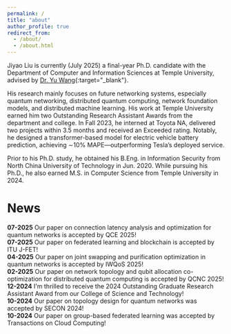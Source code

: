 ```yaml
---
permalink: /
title: "about"
author_profile: true
redirect_from: 
  - /about/
  - /about.html
---
```


Jiyao Liu is currently (July 2025) a final-year Ph.D. candidate with the Department of Computer and Information Sciences at Temple University, advised by [Dr. Yu Wang](https://cis.temple.edu/~yu/){:target="_blank"}. 

His research mainly focuses on future networking systems, especially quantum networking, distributed quantum computing, network foundation models, and distributed machine learning. His work at Temple University earned him two Outstanding Research Assistant Awards from the department and college. In Fall 2023, he interned at Toyota NA, delivered two projects within 3.5 months and received an Exceeded rating. Notably, he designed a transformer-based model for electric vehicle battery prediction, achieving ∼10% MAPE—outperforming Tesla’s deployed service.

Prior to his Ph.D. study, he obtained his B.Eng. in Information Security from North China University of Technology in Jun. 2020. While pursuing his Ph.D., he also earned M.S. in Computer Science from Temple University in 2024.

# News  
**07-2025**  Our paper on connection latency analysis and optimization for quantum networks is accepted by QCE 2025!  
**07-2025**  Our paper on federated learning and blockchain is accepted by ITU J-FET!  
**04-2025**  Our paper on joint swapping and purification optimization in quantum networks is accepted by IWQoS 2025!  
**02-2025**  Our paper on network topology and qubit allocation co-optimization for distributed quantum computing is accepted by QCNC 2025!  
**12-2024**  I'm thrilled to receive the 2024 Outstanding Graduate Research Assistant Award from our College of Science and Technology!  
**10-2024**  Our paper on topology design for quantum networks was accepted by SECON 2024!    
**10-2024**  Our paper on group-based federated learning was accepted by Transactions on Cloud Computing!  

